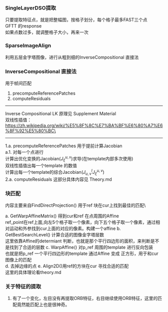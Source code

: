 <!--
 * @Author: Liu Weilong
 * @Date: 2021-02-02 17:22:53
 * @LastEditors: Liu Weilong 
 * @LastEditTime: 2021-02-04 16:50:21
 * @FilePath: /3rd-test-learning/31. orb_slam_related/YGZ/doc/code_reading/match_extract.md
 * @Description主要
-->

### SingleLayerDSO提取

只要提取特征点，就是把整幅图，按格子划分，每个格子最多FAST三个点\
GFTT 的response\
如果点数过多，就调整格子大小，再来一次


### SparseImageAlign
利用五层金字塔图像，进行从粗到细的InverseCompositional 直接法


### InverseCompositional 直接法
用于帧间匹配
1. precomputeReferencePatches
2. computeResiduals

------

Inverse Compositional LK 原理见 Supplement Material\
双线性插值：https://zh.wikipedia.org/wiki/%E5%8F%8C%E7%BA%BF%E6%80%A7%E6%8F%92%E5%80%BC\


------
1.a. precomputeReferencePatches 用于提前计算Jacobian\
a.1. 对每一个点进行\
       计算出优化变换的Jacobian($J^{u,v}_{\xi}$)求导(在template内部多次使用)\
       双线性插值出每一个template 的数值\
       计算出每一个template的综合Jacobian($J^I_{u,v}J^{u,v}_{\xi}$)\
2.a. computeResiduals
这部分具体内容见 Theory.md

### 块匹配
内容主要来自FindDirectProjection() 用于ref 块在cur上找到最佳的匹配\

a. GetWarpAffineMatrix() 得到cur和ref 在点周围的Affine\
ref_point在ref上面,向左5个格子取一个像素，向下五个格子取一个像素，通过相对运动和外参找到cur上面的对应的像素。构建一个affine
b. GetBestSearchLevel() 计算合适的图像金字塔层数\
   这里依靠Affine的determiant 判断，也就是那个平行四边形的面积，来判断是不是找到了合适的层数
c. WarpAffine() 对p_ref 周围的template 进行反向包装\
也就是把p_ref 一个平行四边形的template 通过Affine 变成 正方形，用于和cur 图像上的匹配\
d. 去掉边缘的点
e. Align2D()用ref的方块在cur 寻找合适的匹配\
这里的具体理论看theory.md

### 关于特征的提取
1. 有了一个变化，左目没有再提取ORB特征，右目继续使用ORB特征，这里的匹配竟然能匹配上也是很神奇。